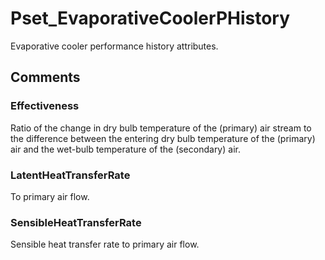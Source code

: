 # Pset_EvaporativeCoolerPHistory

Evaporative cooler performance history attributes.
<!-- end of short definition -->

## Comments

### Effectiveness

Ratio of the change in dry bulb temperature of the (primary) air stream to the difference between the entering dry bulb temperature of the (primary) air and the wet-bulb temperature of the (secondary) air.

### LatentHeatTransferRate

To primary air flow.

### SensibleHeatTransferRate

Sensible heat transfer rate to primary air flow.

